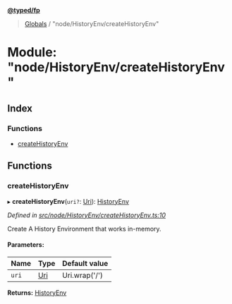 **[@typed/fp](../README.md)**

> [Globals](../globals.md) / "node/HistoryEnv/createHistoryEnv"

# Module: "node/HistoryEnv/createHistoryEnv"

## Index

### Functions

* [createHistoryEnv](_node_historyenv_createhistoryenv_.md#createhistoryenv)

## Functions

### createHistoryEnv

▸ **createHistoryEnv**(`uri?`: [Uri](_uri_exports_.uri.md)): [HistoryEnv](../interfaces/_history_historyenv_.historyenv.md)

*Defined in [src/node/HistoryEnv/createHistoryEnv.ts:10](https://github.com/TylorS/typed-fp/blob/559f273/src/node/HistoryEnv/createHistoryEnv.ts#L10)*

Create A History Environment that works in-memory.

#### Parameters:

Name | Type | Default value |
------ | ------ | ------ |
`uri` | [Uri](_uri_exports_.uri.md) | Uri.wrap('/') |

**Returns:** [HistoryEnv](../interfaces/_history_historyenv_.historyenv.md)
